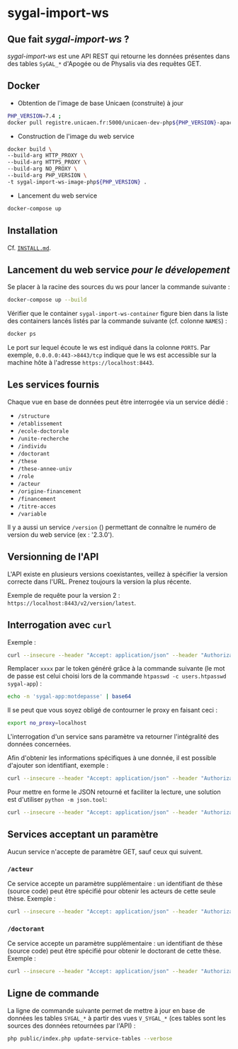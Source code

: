 sygal-import-ws
===============

Que fait *sygal-import-ws* ?
----------------------------

*sygal-import-ws* est une API REST qui retourne les données présentes dans des tables `SyGAL_*` 
d'Apogée ou de Physalis via des requêtes GET.

Docker
------

- Obtention de l'image de base Unicaen (construite) à jour

```bash
PHP_VERSION=7.4 ;
docker pull registre.unicaen.fr:5000/unicaen-dev-php${PHP_VERSION}-apache
```

- Construction de l'image du web service

```bash
docker build \
--build-arg HTTP_PROXY \
--build-arg HTTPS_PROXY \
--build-arg NO_PROXY \
--build-arg PHP_VERSION \
-t sygal-import-ws-image-php${PHP_VERSION} .
```

- Lancement du web service

```bash
docker-compose up
```


Installation
------------

Cf. [`INSTALL.md`](INSTALL.md).


Lancement du web service *pour le dévelopement*
-----------------------------------------------

Se placer à la racine des sources du ws pour lancer la commande suivante :

```bash
docker-compose up --build
```

Vérifier que le container `sygal-import-ws-container` figure bien dans la liste des containers
lancés listés par la commande suivante (cf. colonne `NAMES`) :

```bash
docker ps
```

Le port sur lequel écoute le ws est indiqué dans la colonne `PORTS`. 
Par exemple, `0.0.0.0:443->8443/tcp` indique que le ws est accessible sur la machine hôte 
à l'adresse `https://localhost:8443`.


Les services fournis
--------------------
 
Chaque vue en base de données peut être interrogée via un service dédié :
  - `/structure` 
  - `/etablissement` 
  - `/ecole-doctorale` 
  - `/unite-recherche` 
  - `/individu` 
  - `/doctorant` 
  - `/these` 
  - `/these-annee-univ` 
  - `/role` 
  - `/acteur` 
  - `/origine-financement` 
  - `/financement` 
  - `/titre-acces`
  - `/variable`

Il y a aussi un service `/version` () permettant de connaître le numéro de version du web service (ex : '2.3.0'). 


Versionning de l'API
--------------------

L'API existe en plusieurs versions coexistantes, veillez à spécifier la version correcte dans l'URL.
Prenez toujours la version la plus récente. 

Exemple de requête pour la version 2 : `https://localhost:8443/v2/version/latest`.


Interrogation avec `curl`
-------------------------

Exemple :
```bash
curl --insecure --header "Accept: application/json" --header "Authorization: Basic xxxx" https://localhost:8443/v2/variable
```

Remplacer `xxxx` par le token généré grâce à la commande suivante 
(le mot de passe est celui choisi lors de la commande `htpasswd -c users.htpasswd sygal-app`) :
```bash
echo -n 'sygal-app:motdepasse' | base64
```

Il se peut que vous soyez obligé de contourner le proxy en faisant ceci :
```bash
export no_proxy=localhost
```

L'interrogation d'un service sans paramètre va retourner l'intégralité des données concernées.

Afin d'obtenir les informations spécifiques à une donnée, il est possible d'ajouter son identifiant, exemple :
```bash
curl --insecure --header "Accept: application/json" --header "Authorization: Basic xxxx" https://localhost:8443/v2/variable/ETB_LIB_NOM_RESP
```

Pour mettre en forme le JSON retourné et faciliter la lecture, une solution est d'utiliser `python -m json.tool`:
```bash
curl --insecure --header "Accept: application/json" --header "Authorization: Basic xxxx" https://localhost:8443/v2/variable | python -m json.tool
```


Services acceptant un paramètre
-------------------------------

Aucun service n'accepte de paramètre GET, sauf ceux qui suivent.

### `/acteur`

Ce service accepte un paramètre supplémentaire : un identifiant de thèse (source code) peut être spécifié pour obtenir 
les acteurs de cette seule thèse. 
Exemple :
```bash
curl --insecure --header "Accept: application/json" --header "Authorization: Basic xxxxx" https://localhost:8443/v2/acteur?these_id=13111
```

### `/doctorant`

Ce service accepte un paramètre supplémentaire : un identifiant de thèse (source code) peut être spécifié pour obtenir
le doctorant de cette thèse.
Exemple :
```bash
curl --insecure --header "Accept: application/json" --header "Authorization: Basic xxxxx" https://localhost:8443/v2/doctorant?these_id=13111
```


Ligne de commande
-----------------

La ligne de commande suivante permet de mettre à jour en base de données les tables `SYGAL_*` à partir des
vues `V_SYGAL_*` (ces tables sont les sources des données retournées par l'API) :

```bash
php public/index.php update-service-tables --verbose
```
